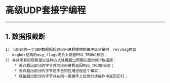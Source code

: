 # **高级UDP套接字编程**
***

## **1. 数据报截断**
    1) 当到达的一个UDP数据报超过应用进程提供的缓冲区容量时，recvmsg在其
       msghdr结构的msg_flags成员上设置MSG_TRUNC标志；
    2) 并非所有实现都是以这种方式处理超过预期长度的UDP数据报：
        * 丢弃超出部分的字节并向应用进程返回MSG_TRUNC标志；
        * 丢弃超出部分的字节但不告知应用进程这个事实；
        * 保留超出部分的字节并在同一套接字上后续的读操作中返回它们；
